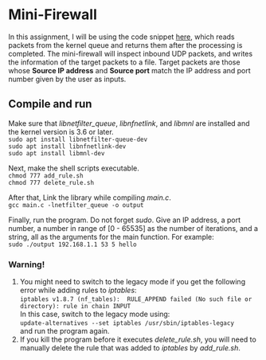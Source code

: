 # Mini-Firewall
In this assignment, I will be using the code snippet [here](https://www.netfilter.org/projects/libnetfilter_queue/doxygen/html/nfqnl__test_8c_source.html), which reads packets from the kernel queue and returns them after the processing is completed. The mini-firewall will inspect inbound UDP packets, and writes the information of the target packets to a file. Target packets are those whose **Source IP address** and **Source port** match the IP address and port number given by the user as inputs.

## Compile and run
Make sure that *libnetfilter_queue*, *libnfnetlink*, and *libmnl* are installed and the kernel version is 3.6 or later.  
`sudo apt install libnetfilter-queue-dev`  
`sudo apt install libnfnetlink-dev`  
`sudo apt install libmnl-dev`

Next, make the shell scripts executable.  
`chmod 777 add_rule.sh`  
`chmod 777 delete_rule.sh`  

After that, Link the library while compiling *main.c*.  
`gcc main.c -lnetfilter_queue -o output`

Finally, run the program. Do not forget *sudo*. Give an IP address, a port number, a number in range of [0 - 65535] as the number of iterations, and a string, all as the arguments for the main function. For example:  
`sudo ./output 192.168.1.1 53 5 hello`

### Warning!
1. You might need to switch to the legacy mode if you get the following error while adding rules to *iptables*:  
`iptables v1.8.7 (nf_tables):  RULE_APPEND failed (No such file or directory): rule in chain INPUT`  
In this case, switch to the legacy mode using:  
`update-alternatives --set iptables /usr/sbin/iptables-legacy`  
and run the program again.
 2. If you kill the program before it executes *delete_rule.sh*, you will need to manually delete the rule that was added to *iptables* by *add_rule.sh*. 